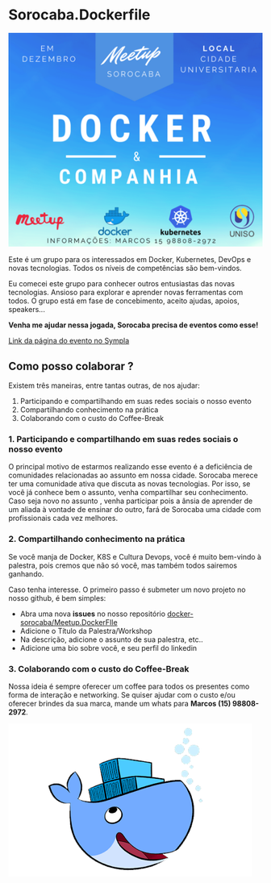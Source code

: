 # Sorocaba.Dockerfile

![Imagem com informações principais do meetup Docker & Companhia. Data: em dezembro. Local: Cidade Universitária. Meetup Sorocaba. Docker & Companhia. Informações pelo telefone com Marcos (15) 98808-2972](img/main_publi.png "Imagem com informações principais do meetup Docker & Companhia.")

Este é um grupo para os interessados ​​em Docker, Kubernetes, DevOps e novas tecnologias. Todos os níveis de competências são bem-vindos.

Eu comecei este grupo para conhecer outros entusiastas das novas tecnologias.  Ansioso para explorar e aprender novas ferramentas com todos.  O grupo está em fase de concebimento, aceito ajudas, apoios, speakers...  

**Venha me ajudar nessa jogada, Sorocaba precisa de eventos como esse!**

[Link da página do evento no Sympla](https://www.sympla.com.br/1-meetup-docker--cia-sorocaba__355478)

## Como posso colaborar ?

Existem três maneiras, entre tantas outras, de nos ajudar:

1. Participando e compartilhando em suas redes sociais o nosso evento
2. Compartilhando conhecimento na prática
3. Colaborando com o custo do Coffee-Break

### 1. Participando e compartilhando em suas redes sociais o nosso evento

O principal motivo de estarmos realizando esse evento é a deficiência de comunidades relacionadas ao assunto em nossa cidade. Sorocaba merece ter uma comunidade ativa que discuta as novas tecnologias.
Por isso, se você já conhece bem o assunto, venha compartilhar seu conhecimento. Caso seja novo no assunto , venha participar pois a ânsia de aprender de um aliada à vontade de ensinar do outro, fará de Sorocaba uma cidade com profissionais cada vez melhores.

### 2. Compartilhando conhecimento na prática

Se você  manja de Docker, K8S e Cultura Devops, você é muito bem-vindo à palestra, pois cremos que não só você, mas também todos sairemos ganhando.

Caso tenha interesse. O primeiro passo é submeter um novo projeto no nosso github, é bem simples:

- Abra uma nova **issues** no nosso repositório [docker-sorocaba/Meetup.DockerFIle](https://github.com/docker-sorocaba/Meetup.DockerFIle)
- Adicione o Título da Palestra/Workshop
- Na descrição, adicione o assunto de sua palestra, etc..
- Adicione uma bio sobre você, e seu perfil do linkedin

### 3. Colaborando com o custo do Coffee-Break

Nossa ideia é sempre oferecer um coffee para todos os presentes como forma de interação e networking. Se quiser ajudar com o custo e/ou oferecer brindes da sua marca, mande um whats para **Marcos (15) 98808-2972**.

![Ilustração de uma baleia azul feliz com containers em cima](img/container_whale.png)